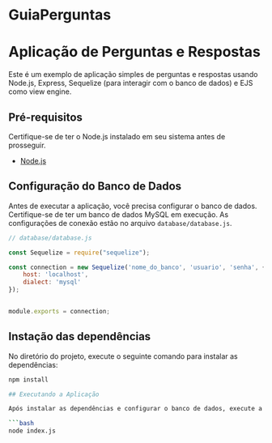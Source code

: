 ﻿# GuiaPerguntas

# Aplicação de Perguntas e Respostas

Este é um exemplo de aplicação simples de perguntas e respostas usando Node.js, Express, Sequelize (para interagir com o banco de dados) e EJS como view engine.

## Pré-requisitos

Certifique-se de ter o Node.js instalado em seu sistema antes de prosseguir.

- [Node.js](https://nodejs.org/)

## Configuração do Banco de Dados

Antes de executar a aplicação, você precisa configurar o banco de dados. Certifique-se de ter um banco de dados MySQL em execução. As configurações de conexão estão no arquivo `database/database.js`. 

```javascript
// database/database.js

const Sequelize = require("sequelize");

const connection = new Sequelize('nome_do_banco', 'usuario', 'senha', {
    host: 'localhost',
    dialect: 'mysql'
});


module.exports = connection;
```
## Instação das dependências
No diretório do projeto, execute o seguinte comando para instalar as dependências:

```bash
npm install

## Executando a Aplicação

Após instalar as dependências e configurar o banco de dados, execute a aplicação com o seguinte comando:

```bash
node index.js
